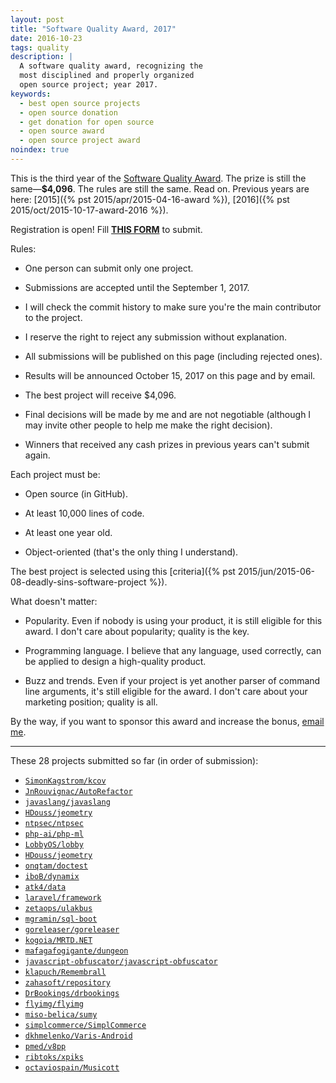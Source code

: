 ```yaml
---
layout: post
title: "Software Quality Award, 2017"
date: 2016-10-23
tags: quality
description: |
  A software quality award, recognizing the
  most disciplined and properly organized
  open source project; year 2017.
keywords:
  - best open source projects
  - open source donation
  - get donation for open source
  - open source award
  - open source project award
noindex: true
---
```


This is the third year of the
[Software Quality Award](/award.html). The prize
is still the same&mdash;**$4,096**.
The rules are still the same. Read on.
Previous years are here:
[2015]({% pst 2015/apr/2015-04-16-award %}),
[2016]({% pst 2015/oct/2015-10-17-award-2016 %}).

Registration is open! Fill
[**THIS FORM**](https://docs.google.com/forms/d/1QCRWPAyqnuecBSWAexDcVklNhclI4R6ckhNY5CzE9x4)
to submit.

<!--more-->

Rules:

  * One person can submit only one project.

  * Submissions are accepted until the September 1, 2017.

  * I will check the commit history to make sure you're the main contributor to the project.

  * I reserve the right to reject any submission without explanation.

  * All submissions will be published on this page (including rejected ones).

  * Results will be announced October 15, 2017 on this page and by email.

  * The best project will receive $4,096.

  * Final decisions will be made by me and are not negotiable
    (although I may invite other people to help me make the right decision).

  * Winners that received any cash prizes in previous years can't submit again.

Each project must be:

  * Open source (in GitHub).

  * At least 10,000 lines of code.

  * At least one year old.

  * Object-oriented (that's the only thing I understand).

The best project is selected using this [criteria]({% pst 2015/jun/2015-06-08-deadly-sins-software-project %}).

What doesn't matter:

  * Popularity. Even if nobody is using your
    product, it is still eligible for this award. I don't care about
    popularity; quality is the key.

  * Programming language. I believe that any language, used correctly,
    can be applied to design a high-quality product.

  * Buzz and trends. Even if your project is yet another parser of command
    line arguments, it's still eligible for the award. I don't care about
    your marketing position; quality is all.

By the way, if you want to sponsor this award and increase the bonus,
[email me](mailto:me@yegor256.com).

<hr/>

These 28 projects submitted so far (in order of submission):

  * [`SimonKagstrom/kcov`](https://github.com/SimonKagstrom/kcov)
  * [`JnRouvignac/AutoRefactor`](https://github.com/JnRouvignac/AutoRefactor)
  * [`javaslang/javaslang`](https://github.com/javaslang/javaslang)
  * [`HDouss/jeometry`](https://github.com/HDouss/jeometry)
  * [`ntpsec/ntpsec`](https://github.com/ntpsec/ntpsec)
  * [`php-ai/php-ml`](https://github.com/php-ai/php-ml)
  * [`LobbyOS/lobby`](https://github.com/LobbyOS/lobby)
  * [`HDouss/jeometry`](https://github.com/HDouss/jeometry)
  * [`onqtam/doctest`](https://github.com/onqtam/doctest)
  * [`iboB/dynamix`](https://github.com/iboB/dynamix)
  * [`atk4/data`](https://github.com/atk4/data)
  * [`laravel/framework`](https://github.com/laravel/framework)
  * [`zetaops/ulakbus`](https://github.com/zetaops/ulakbus)
  * [`mgramin/sql-boot`](https://github.com/mgramin/sql-boot)
  * [`goreleaser/goreleaser`](https://github.com/goreleaser/goreleaser)
  * [`kogoia/MRTD.NET`](https://github.com/kogoia/MRTD.NET)
  * [`mafagafogigante/dungeon`](https://github.com/mafagafogigante/dungeon)
  * [`javascript-obfuscator/javascript-obfuscator`](https://github.com/javascript-obfuscator/javascript-obfuscator)
  * [`klapuch/Remembrall`](https://github.com/klapuch/Remembrall)
  * [`zahasoft/repository`](https://github.com/zahasoft/repository)
  * [`DrBookings/drbookings`](https://github.com/DrBookings/drbookings)
  * [`flyimg/flyimg`](https://github.com/flyimg/flyimg)
  * [`miso-belica/sumy`](https://github.com/miso-belica/sumy)
  * [`simplcommerce/SimplCommerce`](https://github.com/simplcommerce/SimplCommerce)
  * [`dkhmelenko/Varis-Android`](https://github.com/dkhmelenko/Varis-Android)
  * [`pmed/v8pp`](https://github.com/pmed/v8pp)
  * [`ribtoks/xpiks`](https://github.com/ribtoks/xpiks)
  * [`octaviospain/Musicott`](https://github.com/octaviospain/Musicott)

